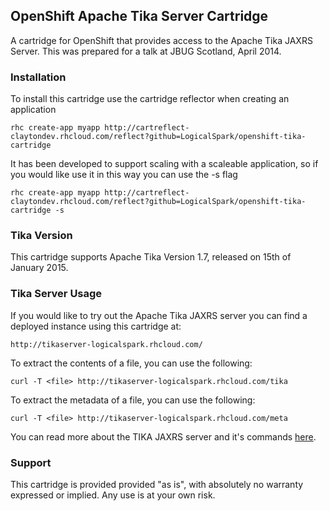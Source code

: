 ## OpenShift Apache Tika Server Cartridge

A cartridge for OpenShift that provides access to the Apache Tika JAXRS Server. This was prepared for a talk at JBUG Scotland, April 2014.

### Installation

To install this cartridge use the cartridge reflector when creating an application

	rhc create-app myapp http://cartreflect-claytondev.rhcloud.com/reflect?github=LogicalSpark/openshift-tika-cartridge

It has been developed to support scaling with a scaleable application, so if you would like use it in this way you can use the -s flag

	rhc create-app myapp http://cartreflect-claytondev.rhcloud.com/reflect?github=LogicalSpark/openshift-tika-cartridge -s

### Tika Version

This cartridge supports Apache Tika Version 1.7, released on 15th of January 2015.

### Tika Server Usage

If you would like to try out the Apache Tika JAXRS server you can find a deployed instance using this cartridge at:
	
	http://tikaserver-logicalspark.rhcloud.com/

To extract the contents of a file, you can use the following:

	curl -T <file> http://tikaserver-logicalspark.rhcloud.com/tika

To extract the metadata of a file, you can use the following:

	curl -T <file> http://tikaserver-logicalspark.rhcloud.com/meta

You can read more about the TIKA JAXRS server and it's commands [here](http://wiki.apache.org/tika/TikaJAXRS).

### Support

This cartridge is provided provided "as is", with absolutely no warranty expressed or implied. Any use is at your own risk.
